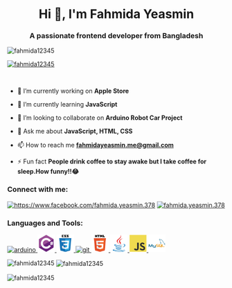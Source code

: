 <h1 align="center">Hi 👋, I'm Fahmida Yeasmin</h1>
<h3 align="center">A passionate frontend developer from Bangladesh</h3>

<p align="left"> <img src="https://komarev.com/ghpvc/?username=fahmida12345&label=Profile%20views&color=0e75b6&style=flat" alt="fahmida12345" /> </p>

<p align="left"> <a href="https://github.com/ryo-ma/github-profile-trophy"><img src="https://github-profile-trophy.vercel.app/?username=fahmida12345" alt="fahmida12345" /></a> </p>

<p align="left"> <a href="https://twitter.com/" target="blank"><img src="https://img.shields.io/twitter/follow/?logo=twitter&style=for-the-badge" alt="" /></a> </p>

- 🔭 I’m currently working on **Apple Store**

- 🌱 I’m currently learning **JavaScript**

- 👯 I’m looking to collaborate on **Arduino Robot Car Project**

- 💬 Ask me about **JavaScript, HTML, CSS**

- 📫 How to reach me **fahmidayeasmin.me@gmail.com**

- ⚡ Fun fact **People drink coffee to stay awake but I take coffee for sleep.How funny!!😂**

<h3 align="left">Connect with me:</h3>
<p align="left">
<a href="https://fb.com/https://www.facebook.com/fahmida.yeasmin.378" target="blank"><img align="center" src="https://raw.githubusercontent.com/rahuldkjain/github-profile-readme-generator/master/src/images/icons/Social/facebook.svg" alt="https://www.facebook.com/fahmida.yeasmin.378" height="30" width="40" /></a>
<a href="https://instagram.com/fahmida.yeasmin.378" target="blank"><img align="center" src="https://raw.githubusercontent.com/rahuldkjain/github-profile-readme-generator/master/src/images/icons/Social/instagram.svg" alt="fahmida.yeasmin.378" height="30" width="40" /></a>
</p>

<h3 align="left">Languages and Tools:</h3>
<p align="left"> <a href="https://www.arduino.cc/" target="_blank" rel="noreferrer"> <img src="https://cdn.worldvectorlogo.com/logos/arduino-1.svg" alt="arduino" width="40" height="40"/> </a> <a href="https://www.w3schools.com/cs/" target="_blank" rel="noreferrer"> <img src="https://raw.githubusercontent.com/devicons/devicon/master/icons/csharp/csharp-original.svg" alt="csharp" width="40" height="40"/> </a> <a href="https://www.w3schools.com/css/" target="_blank" rel="noreferrer"> <img src="https://raw.githubusercontent.com/devicons/devicon/master/icons/css3/css3-original-wordmark.svg" alt="css3" width="40" height="40"/> </a> <a href="https://git-scm.com/" target="_blank" rel="noreferrer"> <img src="https://www.vectorlogo.zone/logos/git-scm/git-scm-icon.svg" alt="git" width="40" height="40"/> </a> <a href="https://www.w3.org/html/" target="_blank" rel="noreferrer"> <img src="https://raw.githubusercontent.com/devicons/devicon/master/icons/html5/html5-original-wordmark.svg" alt="html5" width="40" height="40"/> </a> <a href="https://www.java.com" target="_blank" rel="noreferrer"> <img src="https://raw.githubusercontent.com/devicons/devicon/master/icons/java/java-original.svg" alt="java" width="40" height="40"/> </a> <a href="https://developer.mozilla.org/en-US/docs/Web/JavaScript" target="_blank" rel="noreferrer"> <img src="https://raw.githubusercontent.com/devicons/devicon/master/icons/javascript/javascript-original.svg" alt="javascript" width="40" height="40"/> </a> <a href="https://www.mysql.com/" target="_blank" rel="noreferrer"> <img src="https://raw.githubusercontent.com/devicons/devicon/master/icons/mysql/mysql-original-wordmark.svg" alt="mysql" width="40" height="40"/> </a> </p>

<p><img align="left" src="https://github-readme-stats.vercel.app/api/top-langs?username=fahmida12345&show_icons=true&locale=en&layout=compact" alt="fahmida12345" /></p>

<p>&nbsp;<img align="center" src="https://github-readme-stats.vercel.app/api?username=fahmida12345&show_icons=true&locale=en" alt="fahmida12345" /></p>

<p><img align="center" src="https://github-readme-streak-stats.herokuapp.com/?user=fahmida12345&" alt="fahmida12345" /></p>
